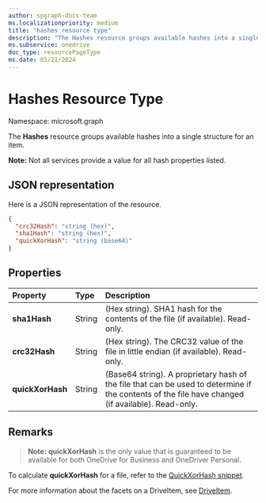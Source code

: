 ```yaml
---
author: spgraph-docs-team
ms.localizationpriority: medium
title: "hashes resource type"
description: "The Hashes resource groups available hashes into a single structure for an item."
ms.subservice: onedrive
doc_type: resourcePageType
ms.date: 03/21/2024
---
```


# Hashes Resource Type

Namespace: microsoft.graph

The **Hashes** resource groups available hashes into a single structure for an item.

**Note:** Not all services provide a value for all hash properties listed.

## JSON representation

Here is a JSON representation of the resource.

<!-- {
  "blockType": "resource",
  "optionalProperties": [ "sha1Hash", "crc32Hash", "quickXorHash" ],
  "@odata.type": "microsoft.graph.hashes"
}-->

```json
{
  "crc32Hash": "string (hex)",
  "sha1Hash": "string (hex)",
  "quickXorHash": "string (base64)"
}
```

## Properties

| Property         | Type   | Description                                                       |
|:-----------------|:-------|:------------------------------------------------------------------|
| **sha1Hash**     | String | (Hex string). SHA1 hash for the contents of the file (if available). Read-only. |
| **crc32Hash**    | String | (Hex string). The CRC32 value of the file in little endian (if available). Read-only. |
| **quickXorHash** | String | (Base64 string). A proprietary hash of the file that can be used to determine if the contents of the file have changed (if available). Read-only. |

## Remarks

>**Note:** **quickXorHash** is the only value that is guaranteed to be available for both OneDrive for Business and OneDriver Personal.

To calculate **quickXorHash** for a file, refer to the [QuickXorHash snippet](/onedrive/developer/code-snippets/quickxorhash).

For more information about the facets on a DriveItem, see [DriveItem](driveitem.md).

<!-- {
  "type": "#page.annotation",
  "description": "The hashes facet provides hash identifiers for a file in OneDrive",
  "keywords": "hash,sha1,crc32,item,facet",
  "section": "documentation",
  "tocPath": "Facets/Hashes"
} -->

